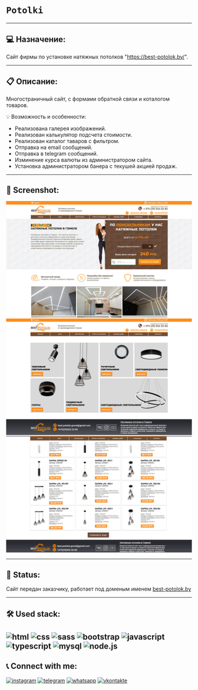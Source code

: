 # `Potolki`
---

## 💻 Назначение:
Сайт фирмы по установке натяжных потолков "https://best-potolok.by/".

---
## 📋 Описание:

Многостраничный сайт, с формами обратной связи и коталогом товаров.

💡 Возможность и особенности:

- Реализована галерея изображений.
- Реализован калькулятор подсчета стоимости.
- Реализован каталог таваров с фильтром.
- Отправка на email сообщений.
- Отправка в telegram сообщений.
- Изминение курса валюты из администратором сайта.
- Установка администратором банера с текушей акцией продаж.

---
## 📸 Screenshot:
<div align="center" >
  <img src="https://github.com/Kebikov/kebikov/blob/main/assets/potoloki/img/1.jpg" alt="Описание изображения" width="700" >
  <img src="https://github.com/Kebikov/kebikov/blob/main/assets/potoloki/img/2.jpg" alt="Описание изображения" width="700" >
  <img src="https://github.com/Kebikov/kebikov/blob/main/assets/potoloki/img/3.jpg" alt="Описание изображения" width="700" >
</div>

---
## 📌 Status:
Сайт передан заказчику, работает под доменым именем [best-potolok.by](https://best-potolok.by/)

---
## 🛠 Used stack:
![html](https://img.shields.io/badge/html-%23E5522C?style=for-the-badge&logo=html5&logoColor=%23fff)
![css](https://img.shields.io/badge/css3-%232D53E5?style=for-the-badge&logo=css3&logoColor=%23fff)
![sass](https://img.shields.io/badge/sass-%23CD689B?style=for-the-badge&logo=sass&logoColor=%23fff)
![bootstrap](https://img.shields.io/badge/bootstrap-%237C19F9?style=for-the-badge&logo=bootstrap&logoColor=%23fff)
![javascript](https://img.shields.io/badge/javascript-%23F7E025?style=for-the-badge&logo=javascript&logoColor=%23fff)
![typescript](https://img.shields.io/badge/typescript-%23087ECE?style=for-the-badge&logo=typescript&logoColor=%23fff)
![mysql](https://img.shields.io/badge/mysql-%23E38A08?style=for-the-badge&logo=mysql&logoColor=%23fff)
![node.js](https://img.shields.io/badge/node.js-%238FC708?style=for-the-badge&logo=node.js&logoColor=%23fff)
---
## 📞 Connect with me:
[![instagram](https://img.shields.io/badge/instagram-%23e621d6?style=for-the-badge&logo=instagram&logoColor=%23fff)](https://www.instagram.com/kebikov/)
[![telegram](https://img.shields.io/badge/telegram-%2338ACE2?style=for-the-badge&logo=telegram&logoColor=%23fff)](https://t.me/+375296949843)
[![whatsapp](https://img.shields.io/badge/whatsapp-%2349C859?style=for-the-badge&logo=whatsapp&logoColor=%23fff)](https://call.whatsapp.com/voice/JaIvChKLf5aMvVF51pPuIU)
[![vkontakte](https://img.shields.io/badge/vkontakte-%230077FF?style=for-the-badge&logo=vk&logoColor=%23fff)](https://vk.com/id58859701/)
